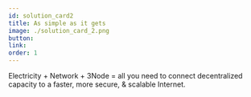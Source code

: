 ```yaml
---
id: solution_card2
title: As simple as it gets
image: ./solution_card_2.png
button:
link:
order: 1
---
```


Electricity + Network + 3Node = all you need to connect decentralized capacity to a faster, more secure, & scalable Internet.
